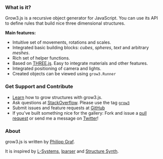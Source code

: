 ### What is it?

Grow3.js is a recursive object generator for JavaScript. You can use its API to define rules that build nice three
dimensional structures.

**Main features:**

* Intuitive set of movements, rotations and scales.
* Integrated basic building blocks: *cubes*, *spheres*, *text* and arbitrary *meshes*.
* Rich set of helper functions.
* Based on [THREE.js](http://threejs.org/ "THREE.js"). Easy to integrate materials and other features.
* Integrated positioning of camera and lights.
* Created objects can be viewed using `grow3.Runner`


### Get Support and Contribute

* [Learn](learn.html) how to grow structures with grow3.js.
* Ask questions at [StackOverflow](http://stackoverflow.com). Please use the tag [`grow3`](http://stackoverflow.com/questions/tagged/grow3)
* Submit issues and feature requests at [GitHub](https://github.com/filgf/grow3.js/issues)
* If you've built something nice for the gallery: Fork and issue a [pull request](https://github.com/filgf/grow3.js/pulls)
or send me a message on [Twitter](https://twitter.com/filgf)!

### About

grow3.js is written by [Philipp Graf](https://twitter.com/filgf).

It is inspired by [L-Systems](https://en.wikipedia.org/wiki/L-system),
[lparser](http://laurenslapre.nl/lapre_004.htm) and [Structure Synth](http://structuresynth.sourceforge.net).
